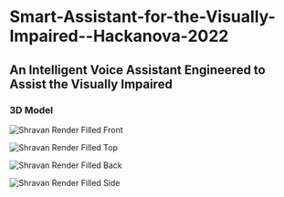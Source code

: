 # Smart-Assistant-for-the-Visually-Impaired--Hackanova-2022
## An Intelligent Voice Assistant Engineered to Assist the Visually Impaired

### 3D Model

![Shravan Render Filled Front](https://user-images.githubusercontent.com/61555936/161184549-e9f3ed3a-f5a4-413c-875f-508fa2f551f5.png)

![Shravan Render Filled Top](https://user-images.githubusercontent.com/61555936/161184562-ff40bc75-d568-4ffd-b13f-577adf76c0b4.png)

![Shravan Render Filled Back](https://user-images.githubusercontent.com/61555936/161184580-67857453-ead4-46de-83d9-f21e3d200967.png)

![Shravan Render Filled Side](https://user-images.githubusercontent.com/61555936/161184586-0871b5f0-2f0d-4e80-bf0b-fb1655f57d2c.png)


